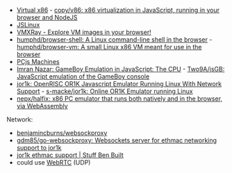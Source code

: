 - [Virtual x86](https://copy.sh/v86/) - [copy/v86: x86 virtualization in JavaScript, running in your browser and NodeJS](https://github.com/copy/v86)
- [JSLinux](https://web.archive.org/web/20201108140800/https://bellard.org/jslinux/index.html)
- [VMXRay - Explore VM images in your browser!](https://vmxray.com/)
- [humphd/browser-shell: A Linux command-line shell in the browser](https://github.com/humphd/browser-shell) - [humphd/browser-vm: A small Linux x86 VM meant for use in the browser](https://github.com/humphd/browser-vm)
- [PCjs Machines](https://www.pcjs.org/)
- [Imran Nazar: GameBoy Emulation in JavaScript: The CPU](https://web.archive.org/web/20201109004046/http://imrannazar.com/GameBoy-Emulation-in-JavaScript) - [Two9A/jsGB: JavaScript emulation of the GameBoy console](https://github.com/Two9A/jsGB)
- [jor1k: OpenRISC OR1K Javascript Emulator Running Linux With Network Support](https://s-macke.github.io/jor1k/demos/main.html?user=BgLSE3NCnJ&cpu=asm&n=1&relayURL=wss%3A%2F%2Frelay.widgetry.org%2F) - [s-macke/jor1k: Online OR1K Emulator running Linux](https://github.com/s-macke/jor1k)
- [nepx/halfix: x86 PC emulator that runs both natively and in the browser, via WebAssembly](https://github.com/nepx/halfix)

Network:

- [benjamincburns/websockproxy](https://github.com/benjamincburns/websockproxy)
- [gdm85/go-websockproxy: Websockets server for ethmac networking support to jor1k](https://github.com/gdm85/go-websockproxy)
- [jor1k ethmac support | Stuff Ben Built](https://web.archive.org/web/20201111210817/http://www.benjamincburns.com/2013/11/10/jor1k-ethmac-support.html)
- could use [WebRTC](https://webrtc.org/) (UDP)
